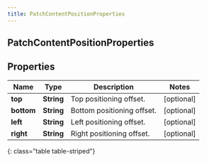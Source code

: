 ```yaml
---
title: PatchContentPositionProperties
---
```

## PatchContentPositionProperties


## Properties

| Name | Type | Description | Notes |
| ------------ | ------------- | ------------- | ------------- |
| **top** | <!----><!---->**String**<!----> | Top positioning offset. |  [optional] |
| **bottom** | <!----><!---->**String**<!----> | Bottom positioning offset. |  [optional] |
| **left** | <!----><!---->**String**<!----> | Left positioning offset. |  [optional] |
| **right** | <!----><!---->**String**<!----> | Right positioning offset. |  [optional] |
{: class="table table-striped"}



